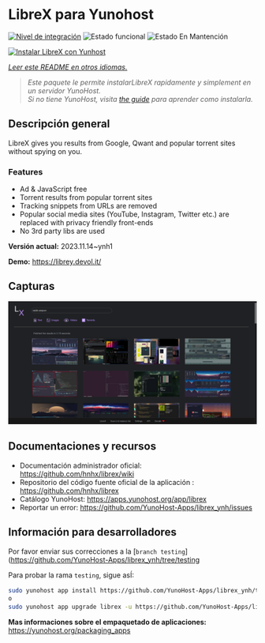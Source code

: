<!--
Este archivo README esta generado automaticamente<https://github.com/YunoHost/apps/tree/master/tools/readme_generator>
No se debe editar a mano.
-->

# LibreX para Yunohost

[![Nivel de integración](https://dash.yunohost.org/integration/librex.svg)](https://dash.yunohost.org/appci/app/librex) ![Estado funcional](https://ci-apps.yunohost.org/ci/badges/librex.status.svg) ![Estado En Mantención](https://ci-apps.yunohost.org/ci/badges/librex.maintain.svg)

[![Instalar LibreX con Yunhost](https://install-app.yunohost.org/install-with-yunohost.svg)](https://install-app.yunohost.org/?app=librex)

*[Leer este README en otros idiomas.](./ALL_README.md)*

> *Este paquete le permite instalarLibreX rapidamente y simplement en un servidor YunoHost.*  
> *Si no tiene YunoHost, visita [the guide](https://yunohost.org/install) para aprender como instalarla.*

## Descripción general

LibreX gives you results from Google, Qwant and popular torrent sites without spying on you. 

### Features

- Ad & JavaScript free
- Torrent results from popular torrent sites
- Tracking snippets from URLs are removed
- Popular social media sites (YouTube, Instagram, Twitter etc.) are replaced with privacy friendly front-ends
- No 3rd party libs are used


**Versión actual:** 2023.11.14~ynh1

**Demo:** <https://librey.devol.it/>

## Capturas

![Captura de LibreX](./doc/screenshots/screenshot.png)

## Documentaciones y recursos

- Documentación administrador oficial: <https://github.com/hnhx/librex/wiki>
- Repositorio del código fuente oficial de la aplicación : <https://github.com/hnhx/librex>
- Catálogo YunoHost: <https://apps.yunohost.org/app/librex>
- Reportar un error: <https://github.com/YunoHost-Apps/librex_ynh/issues>

## Información para desarrolladores

Por favor enviar sus correcciones a la [`branch testing`](https://github.com/YunoHost-Apps/librex_ynh/tree/testing

Para probar la rama `testing`, sigue asÍ:

```bash
sudo yunohost app install https://github.com/YunoHost-Apps/librex_ynh/tree/testing --debug
o
sudo yunohost app upgrade librex -u https://github.com/YunoHost-Apps/librex_ynh/tree/testing --debug
```

**Mas informaciones sobre el empaquetado de aplicaciones:** <https://yunohost.org/packaging_apps>
